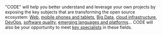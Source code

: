 "CODE" will help you better understand and leverage your own projects by exposing  the key subjects that are transforming the open source ecosystem: [Web](/en/tracks/23), [mobile phones and tablets](/en/tracks/20), [Big Data](/en/tracks/15), [cloud infrastructure](/en/tracks/21), [DevOps](/en/tracks/25),
[software quality](/en/tracks/12), [emerging languages and platforms](/en/tracks/28)... CODE will also be your opportunity to meet [key specialists](/en/speakers/?theme=code) in these fields.

<object width="550" height="413"><param name="movie" value="//www.youtube.com/v/AYqhWokc0jE?hl=en_US&amp;version=3&amp;rel=0"></param><param name="allowFullScreen" value="true"></param><param name="allowscriptaccess" value="always"></param><embed src="//www.youtube.com/v/AYqhWokc0jE?hl=en_US&amp;version=3&amp;rel=0" type="application/x-shockwave-flash" width="550" height="413" allowscriptaccess="always" allowfullscreen="true"></embed></object>
